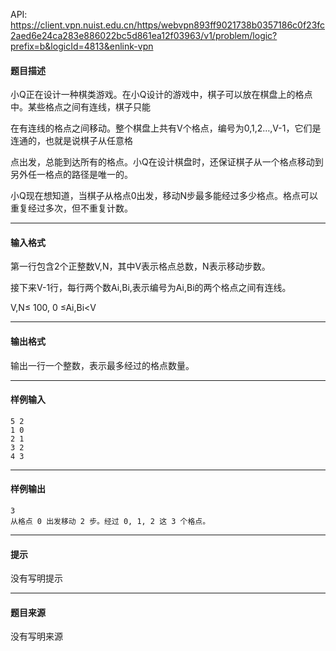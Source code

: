 API: https://client.vpn.nuist.edu.cn/https/webvpn893ff9021738b0357186c0f23fc2aed6e24ca283e886022bc5d861ea12f03963/v1/problem/logic?prefix=b&logicId=4813&enlink-vpn

#### 题目描述

小Q正在设计一种棋类游戏。在小Q设计的游戏中，棋子可以放在棋盘上的格点中。某些格点之间有连线，棋子只能

在有连线的格点之间移动。整个棋盘上共有V个格点，编号为0,1,2…,V-1，它们是连通的，也就是说棋子从任意格

点出发，总能到达所有的格点。小Q在设计棋盘时，还保证棋子从一个格点移动到另外任一格点的路径是唯一的。

小Q现在想知道，当棋子从格点0出发，移动N步最多能经过多少格点。格点可以重复经过多次，但不重复计数。

---

#### 输入格式

第一行包含2个正整数V,N，其中V表示格点总数，N表示移动步数。

接下来V-1行，每行两个数Ai,Bi,表示编号为Ai,Bi的两个格点之间有连线。

V,N≤ 100, 0 ≤Ai,Bi<V 

---

#### 输出格式

输出一行一个整数，表示最多经过的格点数量。

---

#### 样例输入
```
5 2
1 0
2 1
3 2
4 3
```

---

#### 样例输出
```
3
从格点 0 出发移动 2 步。经过 0, 1, 2 这 3 个格点。
```

---

#### 提示

没有写明提示

---

#### 题目来源

没有写明来源